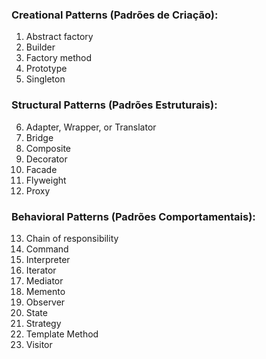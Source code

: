 ### Creational Patterns (Padrões de Criação): 
1. Abstract factory
2. Builder
3. Factory method
4. Prototype
5. Singleton

### Structural Patterns (Padrões Estruturais): 
6. Adapter, Wrapper, or Translator
7. Bridge
8. Composite
9. Decorator
10. Facade
11. Flyweight
12. Proxy

### Behavioral Patterns (Padrões Comportamentais): 
13. Chain of responsibility
14. Command
15. Interpreter
16. Iterator
17. Mediator
18. Memento
19. Observer
20. State
21. Strategy
22. Template Method
23. Visitor